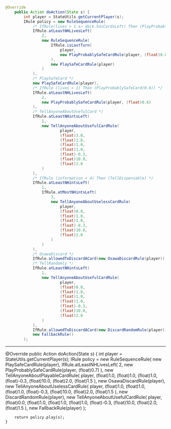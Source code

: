 ```java
@Override
    public Action doAction(State s) {
        int player = StateUtils.getCurrentPlayer(s);
		IRule policy = new RuleSequenceRule(
            /* IfRule(lives > 1 ∧¬ deck.hasCardsLeft) Then (PlayProbablySafeCard(0.0)) */
            IfRule.atLeastNHLivesLeft(
                2,
                new RuleSequenceRule(
                    IfRule.isLastTurn(
                        player,
                        new PlayProbablySafeCardRule(player, (float)0.0)
                    ),
                    new PlaySafeCardRule(player)
                )
            ),
            /* PlaySafeCard */
            new PlaySafeCardRule(player),
            /* IfRule (lives > 1) Then (PlayProbablySafeCard(0.6)) */
            IfRule.atLeastNHLivesLeft(
                2,
                new PlayProbablySafeCardRule(player, (float)0.6)
            ),
            /* TellAnyoneAboutUsefulCard */
            IfRule.atLeastNHintsLeft(
                1,
                new TellAnyoneAboutUsefulCardRule(
                        player,
                        (float)3.0,
                        (float)1.0,
                        (float)1.0,
                        (float)1.0,
                        (float)-0.3,
                        (float)10.0,
                        (float)2.0
                )
            ),
            /* IfRule (information < 4) Then (TellDispensable) */
            IfRule.atLeastNHintsLeft(
                1,
                IfRule.atMostNHintsLeft(
                    3,
                    new TellAnyoneAboutUselessCardRule(
                        player,
                        (float)0.0,
                        (float)1.0,
                        (float)1.0,
                        (float)-0.3,
                        (float)10.0,
                        (float)2.0
                    )
                )
            ),
            /* OsawaDiscard */
            IfRule.allowedToDiscardACard(new OsawaDiscardRule(player)),
            /* TellRandomly */
            IfRule.atLeastNHintsLeft(
                1,
                new TellAnyoneAboutUsefulCardRule(
                        player,
                        (float)0.0,
                        (float)1.0,
                        (float)1.0,
                        (float)1.0,
                        (float)-0.3,
                        (float)10.0,
                        (float)2.0
                )
            ),
            IfRule.allowedToDiscardACard(new DiscardRandomRule(player)),
            new FallbackRule()
        );
```

-----------

@Override
    public Action doAction(State s) {
        int player = StateUtils.getCurrentPlayer(s);
		IRule policy = new RuleSequenceRule(
            new PlaySafeCardRule(player),
            IfRule.atLeastNHLivesLeft(
                2,
                new PlayProbablySafeCardRule(player, (float)0.7)
            ),
            new TellAnyoneAboutPlayableCardRule(
                player,
                (float)1.0,
                (float)1.0,
                (float)1.0,
                (float)-0.3,
                (float)10.0,
                (float)2.0,
                (float)1.5
            ),
            new OsawaDiscardRule(player),
            new TellAnyoneAboutUselessCardRule(
                player,
                (float)1.0,
                (float)1.0,
                (float)1.0,
                (float)-0.3,
                (float)10.0,
                (float)2.0,
                (float)1.5
            ),
            new DiscardRandomRule(player),
            new TellAnyoneAboutUsefulCardRule(
                player,
                (float)0.0,
                (float)1.0,
                (float)1.0,
                (float)1.0,
                (float)-0.3,
                (float)10.0,
                (float)2.0,
                (float)1.5
            ),
            new FallbackRule(player)
        );

        return policy.play(s);
	}
